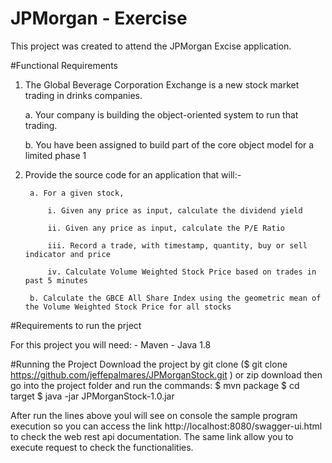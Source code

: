 # JPMorgan - Exercise
This project was created to attend the JPMorgan Excise application.

#Functional Requirements

1. The Global Beverage Corporation Exchange is a new stock market trading in drinks companies.

	a. Your company is building the object-oriented system to run that trading.

	b. You have been assigned to build part of the core object model for a limited phase 1

2. Provide the source code for an application that will:-

		a. For a given stock,

			i. Given any price as input, calculate the dividend yield

			ii. Given any price as input, calculate the P/E Ratio

			iii. Record a trade, with timestamp, quantity, buy or sell indicator and price

			iv. Calculate Volume Weighted Stock Price based on trades in past 5 minutes

		b. Calculate the GBCE All Share Index using the geometric mean of the Volume Weighted Stock Price for all stocks

#Requirements to run the prject

For this project you will need:
	- Maven
	- Java 1.8
		

#Running the Project
Download the project by git clone ($ git clone https://github.com/jeffepalmares/JPMorganStock.git ) or zip download
then go into the project folder and run the commands:
	$ mvn package
	$ cd target
	$ java -jar JPMorganStock-1.0.jar
	
After run the lines above youl will see on console the sample program execution so you can access the link http://localhost:8080/swagger-ui.html to check the web rest api documentation. The same link allow you to execute request to check the functionalities.

	
	